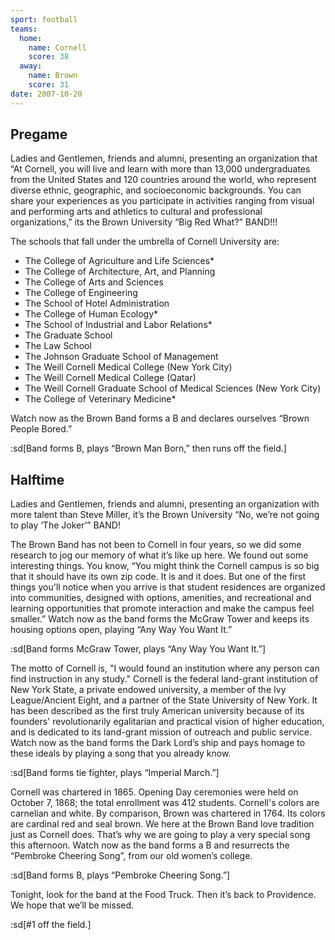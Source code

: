 ```yaml
---
sport: football
teams:
  home:
    name: Cornell
    score: 38
  away:
    name: Brown
    score: 31
date: 2007-10-20
---
```


## Pregame

Ladies and Gentlemen, friends and alumni, presenting an organization that “At Cornell, you will live and learn with more than 13,000 undergraduates from the United States and 120 countries around the world, who represent diverse ethnic, geographic, and socioeconomic backgrounds. You can share your experiences as you participate in activities ranging from visual and performing arts and athletics to cultural and professional organizations,” its the Brown University “Big Red What?” BAND!!!

The schools that fall under the umbrella of Cornell University are:

- The College of Agriculture and Life Sciences\*
- The College of Architecture, Art, and Planning
- The College of Arts and Sciences
- The College of Engineering
- The School of Hotel Administration
- The College of Human Ecology\*
- The School of Industrial and Labor Relations\*
- The Graduate School
- The Law School
- The Johnson Graduate School of Management
- The Weill Cornell Medical College (New York City)
- The Weill Cornell Medical College (Qatar)
- The Weill Cornell Graduate School of Medical Sciences (New York City)
- The College of Veterinary Medicine\*

Watch now as the Brown Band forms a B and declares ourselves “Brown People Bored.”

:sd[Band forms B, plays “Brown Man Born,” then runs off the field.]

## Halftime

Ladies and Gentlemen, friends and alumni, presenting an organization with more talent than Steve Miller, it’s the Brown University “No, we’re not going to play ‘The Joker’” BAND!

The Brown Band has not been to Cornell in four years, so we did some research to jog our memory of what it’s like up here. We found out some interesting things. You know, “You might think the Cornell campus is so big that it should have its own zip code. It is and it does. But one of the first things you'll notice when you arrive is that student residences are organized into communities, designed with options, amenities, and recreational and learning opportunities that promote interaction and make the campus feel smaller.” Watch now as the band forms the McGraw Tower and keeps its housing options open, playing “Any Way You Want It.”

:sd[Band forms McGraw Tower, plays “Any Way You Want It.”]

The motto of Cornell is, "I would found an institution where any person can find instruction in any study." Cornell is the federal land-grant institution of New York State, a private endowed university, a member of the Ivy League/Ancient Eight, and a partner of the State University of New York. It has been described as the first truly American university because of its founders' revolutionarily egalitarian and practical vision of higher education, and is dedicated to its land-grant mission of outreach and public service. Watch now as the band forms the Dark Lord’s ship and pays homage to these ideals by playing a song that you already know.

:sd[Band forms tie fighter, plays “Imperial March.”]

Cornell was chartered in 1865. Opening Day ceremonies were held on October 7, 1868; the total enrollment was 412 students. Cornell's colors are carnelian and white. By comparison, Brown was chartered in 1764. Its colors are cardinal red and seal brown. We here at the Brown Band love tradition just as Cornell does. That’s why we are going to play a very special song this afternoon. Watch now as the band forms a B and resurrects the “Pembroke Cheering Song”, from our old women’s college.

:sd[Band forms B, plays “Pembroke Cheering Song.”]

Tonight, look for the band at the Food Truck. Then it’s back to Providence. We hope that we’ll be missed.

:sd[#1 off the field.]
